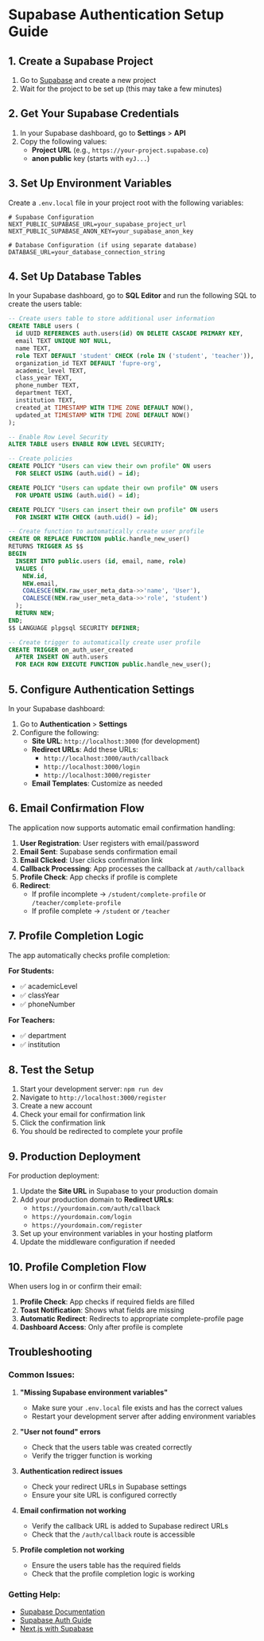 # Supabase Authentication Setup Guide

## 1. Create a Supabase Project

1. Go to [Supabase](https://supabase.com) and create a new project
2. Wait for the project to be set up (this may take a few minutes)

## 2. Get Your Supabase Credentials

1. In your Supabase dashboard, go to **Settings** > **API**
2. Copy the following values:
   - **Project URL** (e.g., `https://your-project.supabase.co`)
   - **anon public** key (starts with `eyJ...`)

## 3. Set Up Environment Variables

Create a `.env.local` file in your project root with the following variables:

```env
# Supabase Configuration
NEXT_PUBLIC_SUPABASE_URL=your_supabase_project_url
NEXT_PUBLIC_SUPABASE_ANON_KEY=your_supabase_anon_key

# Database Configuration (if using separate database)
DATABASE_URL=your_database_connection_string
```

## 4. Set Up Database Tables

In your Supabase dashboard, go to **SQL Editor** and run the following SQL to create the users table:

```sql
-- Create users table to store additional user information
CREATE TABLE users (
  id UUID REFERENCES auth.users(id) ON DELETE CASCADE PRIMARY KEY,
  email TEXT UNIQUE NOT NULL,
  name TEXT,
  role TEXT DEFAULT 'student' CHECK (role IN ('student', 'teacher')),
  organization_id TEXT DEFAULT 'fupre-org',
  academic_level TEXT,
  class_year TEXT,
  phone_number TEXT,
  department TEXT,
  institution TEXT,
  created_at TIMESTAMP WITH TIME ZONE DEFAULT NOW(),
  updated_at TIMESTAMP WITH TIME ZONE DEFAULT NOW()
);

-- Enable Row Level Security
ALTER TABLE users ENABLE ROW LEVEL SECURITY;

-- Create policies
CREATE POLICY "Users can view their own profile" ON users
  FOR SELECT USING (auth.uid() = id);

CREATE POLICY "Users can update their own profile" ON users
  FOR UPDATE USING (auth.uid() = id);

CREATE POLICY "Users can insert their own profile" ON users
  FOR INSERT WITH CHECK (auth.uid() = id);

-- Create function to automatically create user profile
CREATE OR REPLACE FUNCTION public.handle_new_user()
RETURNS TRIGGER AS $$
BEGIN
  INSERT INTO public.users (id, email, name, role)
  VALUES (
    NEW.id,
    NEW.email,
    COALESCE(NEW.raw_user_meta_data->>'name', 'User'),
    COALESCE(NEW.raw_user_meta_data->>'role', 'student')
  );
  RETURN NEW;
END;
$$ LANGUAGE plpgsql SECURITY DEFINER;

-- Create trigger to automatically create user profile
CREATE TRIGGER on_auth_user_created
  AFTER INSERT ON auth.users
  FOR EACH ROW EXECUTE FUNCTION public.handle_new_user();
```

## 5. Configure Authentication Settings

In your Supabase dashboard:

1. Go to **Authentication** > **Settings**
2. Configure the following:
   - **Site URL**: `http://localhost:3000` (for development)
   - **Redirect URLs**: Add these URLs:
     - `http://localhost:3000/auth/callback`
     - `http://localhost:3000/login`
     - `http://localhost:3000/register`
   - **Email Templates**: Customize as needed

## 6. Email Confirmation Flow

The application now supports automatic email confirmation handling:

1. **User Registration**: User registers with email/password
2. **Email Sent**: Supabase sends confirmation email
3. **Email Clicked**: User clicks confirmation link
4. **Callback Processing**: App processes the callback at `/auth/callback`
5. **Profile Check**: App checks if profile is complete
6. **Redirect**:
   - If profile incomplete → `/student/complete-profile` or `/teacher/complete-profile`
   - If profile complete → `/student` or `/teacher`

## 7. Profile Completion Logic

The app automatically checks profile completion:

**For Students:**

- ✅ academicLevel
- ✅ classYear
- ✅ phoneNumber

**For Teachers:**

- ✅ department
- ✅ institution

## 8. Test the Setup

1. Start your development server: `npm run dev`
2. Navigate to `http://localhost:3000/register`
3. Create a new account
4. Check your email for confirmation link
5. Click the confirmation link
6. You should be redirected to complete your profile

## 9. Production Deployment

For production deployment:

1. Update the **Site URL** in Supabase to your production domain
2. Add your production domain to **Redirect URLs**:
   - `https://yourdomain.com/auth/callback`
   - `https://yourdomain.com/login`
   - `https://yourdomain.com/register`
3. Set up your environment variables in your hosting platform
4. Update the middleware configuration if needed

## 10. Profile Completion Flow

When users log in or confirm their email:

1. **Profile Check**: App checks if required fields are filled
2. **Toast Notification**: Shows what fields are missing
3. **Automatic Redirect**: Redirects to appropriate complete-profile page
4. **Dashboard Access**: Only after profile is complete

## Troubleshooting

### Common Issues:

1. **"Missing Supabase environment variables"**

   - Make sure your `.env.local` file exists and has the correct values
   - Restart your development server after adding environment variables

2. **"User not found" errors**

   - Check that the users table was created correctly
   - Verify the trigger function is working

3. **Authentication redirect issues**

   - Check your redirect URLs in Supabase settings
   - Ensure your site URL is configured correctly

4. **Email confirmation not working**

   - Verify the callback URL is added to Supabase redirect URLs
   - Check that the `/auth/callback` route is accessible

5. **Profile completion not working**
   - Ensure the users table has the required fields
   - Check that the profile completion logic is working

### Getting Help:

- [Supabase Documentation](https://supabase.com/docs)
- [Supabase Auth Guide](https://supabase.com/docs/guides/auth)
- [Next.js with Supabase](https://supabase.com/docs/guides/getting-started/tutorials/with-nextjs)
